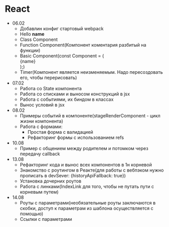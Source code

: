 # React

- 06.02
    - Добавлин конфиг стартовый webpack
    - Hello **name**
    - Class Component
    - Function Component(Компонент коментария разбитый на функции)
    - Basic Component(const Component = (<div>{name}</div>);)
    - Timer(Компонент является неизменяемым. Надо пересоздовать его, чтобы перерисовать)
- 07.02
    - Работа со State компонента
    - Работа со списками и выносом конструкций в jsx
    - Работа с событиями, их биндом в классах
    - Вынос условий в jsx
- 08.02
    - Примеры событий в компоненте(stageRenderComponent - цикл жизни компонента)
    - Работа с формами:
        - Простая форма с валидацией
        - Рефакторинг формы с использованием refs
- 10.08
    - Пример с общением между родителем и потомком через передачу callback
- 13.08
    - Рефакторинг кода и вынос всех компонентов в 1н корневой
    - Знакомство с роутингом в Реакте(для работы с вебпэком нужно прописать в devSever: {historyApiFallback: true})
    - Установка дочерних роутов
    - Работа с линками(IndexLink для того, чтобы не путать пути с корневым путем)
- 14.08
    - Роуты с параметрами(необязательные роуты заключаются в скобки, доступ к параметрам из шаблона осуществляется с помощью)
    - Ссылки с параметрами